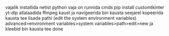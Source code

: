 vajalik installida netist python
vaja on runnida cmds pip install customtkinter yt-dlp 
allalaadida ffmpeg kaust ja navigeerida bin kausta seejarel kopeerida kausta tee 
lisada pathi (edit the system environment variables) advanced>environment variables>system variables>path>edit>new ja kleebid bin kausta tee
done
